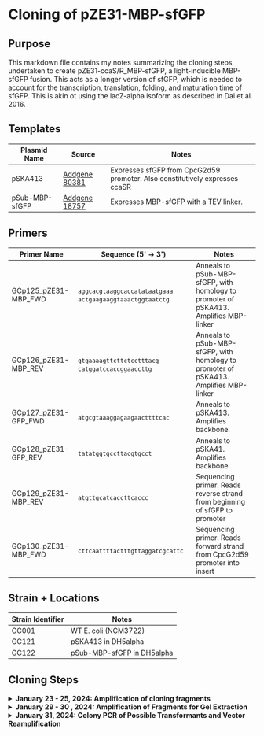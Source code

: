 # Cloning of pZE31-MBP-sfGFP

## Purpose
This markdown file contains my notes summarizing the cloning steps undertaken to
create pZE31-ccaS/R_MBP-sfGFP, a light-inducible MBP-sfGFP fusion. This acts as a 
longer version of sfGFP, which is needed to account for the transcription, translation,
folding, and maturation time of sfGFP. This is akin ot using the lacZ-alpha isoform 
as described in Dai et al. 2016. 

## Templates

| **Plasmid Name** | **Source** | **Notes**|
|--|--|--|
|pSKA413| [Addgene 80381](https://www.addgene.org/80381/) | Expresses sfGFP from CpcG2d59 promoter. Also constitutively expresses ccaSR|
|pSub-MBP-sfGFP | [Addgene 18757](https://www.addgene.org/185757/) | Expresses MBP-sfGFP with a TEV linker. |


## Primers
| **Primer Name** | **Sequence (5' -> 3')** | **Notes** |
|--|--|--|
|GCp125_pZE31-MBP_FWD | `aggcacgtaaggcaccatataatgaaa` `actgaagaaggtaaactggtaatctg` | Anneals to pSub-MBP-sfGFP, with homology to promoter of pSKA413. Amplifies MBP-linker |
|GCp126_pZE31-MBP_REV | `gtgaaaagttcttctcctttacg` `catggatccaccggaaccttg`| Anneals to pSub-MBP-sfGFP, with homology to promoter of pSKA413. Amplifies MBP-linker |
|GCp127_pZE31-GFP_FWD | `atgcgtaaaggagaagaacttttcac`| Anneals to pSKA413. Amplifies backbone. |
|GCp128_pZE31-GFP_REV | `tatatggtgccttacgtgcct` | Anneals to pSKA41. Amplifies backbone. |
|GCp129_pZE31-MBP_REV | `atgttgcatcaccttcaccc` | Sequencing primer. Reads reverse strand from beginning of sfGFP to promoter |
|GCp130_pZE31-MBP_FWD| `cttcaattttactttgttaggatcgcattc` | Sequencing primer. Reads forward strand from CpcG2d59 promoter into insert |


## Strain + Locations 
| **Strain Identifier** | **Notes** | 
|--| --|
| GC001 | WT E. coli (NCM3722) |
| GC121 | pSKA413 in DH5alpha |
| GC122 | pSub-MBP-sfGFP in DH5alpha|


## Cloning Steps

<details>

<summary><b>January 23 - 25, 2024: Amplification of cloning fragments</b></summary>

### First attempt
The first attempt to clone pZE31-ccaS/ccaR_MBP-sfGFP from agar stabs received from 
addgene. I set up two PCR reactions (2 x 50 µL reactions each),

1. GC127 + GC128 + cell debris from pSKA413 agar stab. 
2. GC125 + GC126 + cell debris from pSub-MBP-sfGFP agar stab.

using the following program:

1. Boil @ 98° C for 8m
2. Denaturation @ 95° C for 30s 
3. Annealing @ 60° C for 30s 
4. Elongation @ 72° C for 3m 
5. Return to #2 x 24
6. Final elongation @ 72° C for 5 min
7. Hold @ 4° C

I ran 5 µL of each reaction on a 1% TAE Gel with the following image:

![](gel_images/2024-01-24-gel1.png)

There was some spillage of the MBP-linker insert into the adjacent wells, but that reaction seemed to work. Amplification of the backbone *did not* work. 

### Second attempt
I purified the pSKA413 plasmid from a saturated overnight culture yielding 50 µL of ≈ 160 ng/µL aliquot. Using around 8 ng, I set up an annealing temperature gradient (55° - 68° C) with the following program:

1. Boil @ 98° C for 2m
2. Denaturation @ 95° C for 30s 
3. Annealing @ 55 - 68° C for 30s 
4. Elongation @ 72° C for 3m30s 
5. Return to #2 x 24
6. Final elongation @ 72° C for 5 min
7. Hold @ 4° C

... but saw no bands (maybe some faint primer dimers). 

I set up another gradient PCR using the same settings as that above, but changing 
the elongation time (step 4) to 6m15s, as suggested by Promega (1m per kb). I ran 
this PCR overnight and ran a gel in the morning. 

![](gel_images/2024-01-25_gel1.png)


This seemed to work, but I had *a lot* of minor product. I decided to move forward 
in cleaning up this fragment (and the MBP tag insert), yieling ≈65 ng / uL of insert
and 0 for the vector. I'll rerun both amplifications and do a gel extraction.  

</details>


<details>
<summary><b>January 29 - 30 , 2024: Amplification of Fragments for Gel Extraction</b></summary>

I set up 200µL total reaction volume (4 x 50µL) for both the insert and the vector using
the following amplification protocol:

1. Boil @ 98° C for 2m
2. Denaturation @ 95° C for 30s 
3. Annealing @ 55 - 68° C for 30s 
4. Elongation @ 72° C for 3m30s 
5. Return to #2 x 24
6. Final elongation @ 72° C for 5 min
7. Hold @ 4° C

I loaded ≈150 µL total of each reaction in the gel, which is shown below:

![](gel_images/2024-01-29_gel1.png)

I cut out the relevant bands from the gel to do a purification followed by a gibson assembly, 
and got terrible yields, with ≈15 and ≈180 ng / µL for the vector and insert, respectively. 

Regardless, I set up a Gibson assembly using ≈60 ng of vector and ≈180 ng of insert 
in a total of 10µL reaction volume. I incubated at 50°C for 45 minutes and drop dialyzed 
for 45 m before transforming into NCM3722 competence cells. After 1 hour of recovery in LB,
I plated 10, 100, and whole culture volumes onto plates.

</details>

<details>
<summary><b>January 31, 2024: Colony PCR of Possible Transformants and Vector Reamplification</b></summary>

### Screening Transformants
There were 5 major colonies (one minor) on the whole-cell transformation plate 
from yesterday. I picked these 5 plus one of (what I think is) pSKA413 in NCM3722
and set up a colony PCR amplifying with primers GCp129 and GCp130. I also ran 
one positive control using around 2 ng of the  purified pSKA413 plasmid. I ran 
the colony PCR with the following program. 

1. Boil @ 98° C for 8m
2. Denaturation @ 95° C for 30s 
3. Annealing @ 60° C for 58s (Meant to set the annealing temp to 58, whoops.)
4. Elongation @ 72° C for 2m 
5. Return to #2 x 24
6. Final elongation @ 72° C for 5 min
7. Hold @ 4° C

I ran ≈ 10 µL of each sample on a 1.5% agarose gel with a 1 Kbplus ladder, shown below:
![](gel_images/2024-01-31_gel1.png)

All transformants came back positive for containing only pSKA413, matching with 
the positive control (last lane). This isn't too surprising considering I had 
such a horrible yield of purifying the vector from the gel. 


### Reamplification of pSKA413 Vector

I think part of the low yield of the pSKA413 vector comes from the fact that 
using the Green GoTAQ polymerase requires a 6m elongation time. I reset the vector
amplification using GCp127 and GCp128 using a Q5 polymerase following the 
instructions to a tee. I set up a 4 x 50µL reaction using the purified pSKA413 as 
a template with a final concentration of around 2 ng / reaction. I ran the PCR 
with the following protocol:

1. Boil @ 30° C for 8m
2. Denaturation @ 98° C for 10s 
3. Annealing @ 64° C for 30s 
4. Elongation @ 72° C for 3m 
5. Return to #2 x 24
6. Final elongation @ 72° C for 2 min
7. Hold @ 10° C



</details>